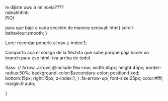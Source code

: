 le dijiste uwu a mi novia????<br/>
ndeahhhhh<br/>
PIO!<br/>

para que baje a cada sección de manera sensual:
html{
scroll-behaviour:smooth;
}


Lore: recordar ponerle al nav z-index:1;

Comparto acá el código de la flechita que sube porque paja hacer un branch para eso
html: (va arriba de todo)
    <!-- Arrow -->
    <a href="#header"><div class="arrow">
        <i class="fas fa-arrow-up"></i>
       </div></a>
Sass:
// Arrow
.arrow{
    @include flex-row;
    width:45px;
    height:45px;
    border-radius:50%;
    background-color:$secondary-color;
    position:fixed;
    bottom:15px;
    right:15px;
    z-index:1;
}
.fa-arrow-up{
    font-size:25px;
    color:#fff;
    margin:0 auto;

}
